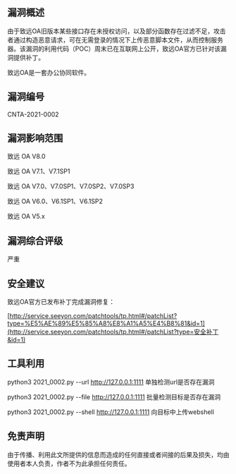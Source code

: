 ## 漏洞概述

由于致远OA旧版本某些接口存在未授权访问，以及部分函数存在过滤不足，攻击者通过构造恶意请求，可在无需登录的情况下上传恶意脚本文件，从而控制服务器。该漏洞的利用代码（POC）周末已在互联网上公开，致远OA官方已针对该漏洞提供补丁。

  致远OA是一套办公协同软件。

## 漏洞编号

CNTA-2021-0002

## 漏洞影响范围

致远 OA V8.0

致远 OA V7.1、V7.1SP1

致远 OA V7.0、V7.0SP1、V7.0SP2、V7.0SP3

致远 OA V6.0、V6.1SP1、V6.1SP2

致远 OA V5.x

## 漏洞综合评级

严重

## 安全建议

致远OA官方已发布补丁完成漏洞修复：

[http://service.seeyon.com/patchtools/tp.html#/patchList?type=%E5%AE%89%E5%85%A8%E8%A1%A5%E4%B8%81&id=1](http://service.seeyon.com/patchtools/tp.html#/patchList?type=安全补丁&id=1)

## 工具利用

python3 2021_0002.py --url http://127.0.0.1:1111 单独检测url是否存在漏洞

python3 2021_0002.py --file  http://127.0.0.1:1111 批量检测目标是否存在漏洞

python3 2021_0002.py --shell  http://127.0.0.1:1111 向目标中上传webshell



## 免责声明

由于传播、利用此文所提供的信息而造成的任何直接或者间接的后果及损失，均由使用者本人负责，作者不为此承担任何责任。



